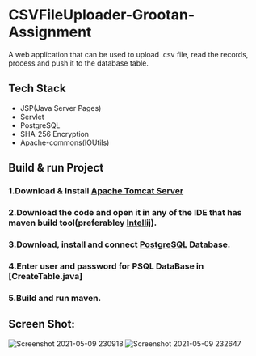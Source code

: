 # CSVFileUploader-Grootan-Assignment
A web application that can be used to upload .csv file, read the records, process and push it to the database table.
## Tech Stack
* JSP(Java Server Pages)
* Servlet
* PostgreSQL
* SHA-256 Encryption
* Apache-commons(IOUtils)
## Build & run Project
### 1.Download & Install [Apache Tomcat Server](http://tomcat.apache.org/)
### 2.Download the code and open it in any of the IDE that has maven build tool(preferabley [Intellij](https://www.jetbrains.com/idea/download/)).
### 3.Download, install and connect [PostgreSQL](https://www.postgresql.org/download/) Database.
### 4.Enter user and password for PSQL DataBase in [CreateTable.java]
### 5.Build and run maven.
## Screen Shot:
![Screenshot 2021-05-09 230918](https://user-images.githubusercontent.com/59836998/117581986-80eb3c00-b11d-11eb-8f67-d75fdddf8368.png)
![Screenshot 2021-05-09 232647](https://user-images.githubusercontent.com/59836998/117582127-171f6200-b11e-11eb-8ef3-d88e64c6c89e.png)
